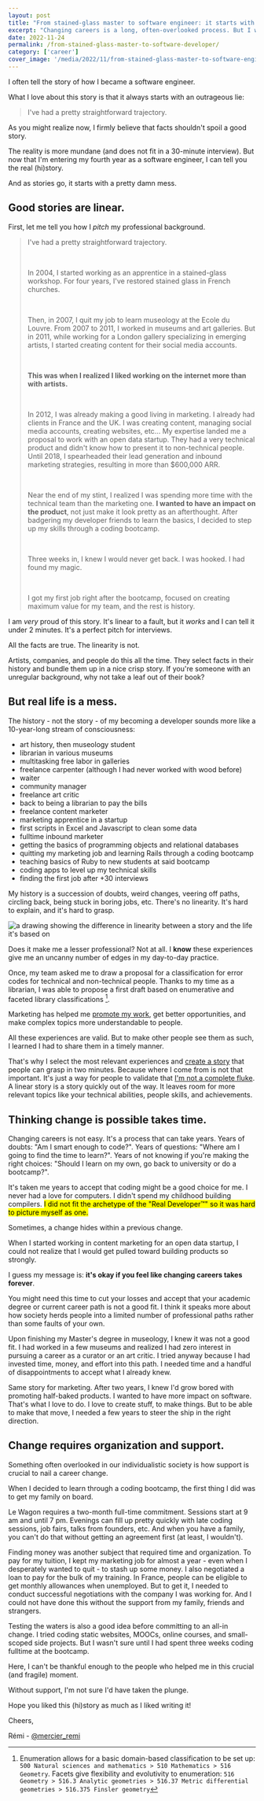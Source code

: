 ```yaml
---
layout: post
title: "From stained-glass master to software engineer: it starts with a mess"
excerpt: "Changing careers is a long, often-overlooked process. But I want to share both the (linear) story and the (messy) history of how I became a software engineer. And as a lot of good stories, mine always starts with a lie."
date: 2022-11-24
permalink: /from-stained-glass-master-to-software-developer/
category: ['career']
cover_image: '/media/2022/11/from-stained-glass-master-to-software-engineer-part-1-remi-mercier.png'
---
```


I often tell the story of how I became a software engineer.

What I love about this story is that it always starts with an outrageous lie:

> I've had a pretty straightforward trajectory.

As you might realize now, I firmly believe that facts shouldn't spoil a good story.

The reality is more mundane (and does not fit in a 30-minute interview). But now that I'm entering my fourth year as a software engineer, I can tell you the real (hi)story.

And as stories go, it starts with a pretty damn mess.

## Good stories are linear.

First, let me tell you how I _pitch_ my professional background.

> I've had a pretty straightforward trajectory.
>
> &nbsp;
>
> In 2004, I started working as an apprentice in a stained-glass workshop. For four years, I've restored stained glass in French churches.
>
> &nbsp;
>
> Then, in 2007, I quit my job to learn museology at the Ecole du Louvre. From 2007 to 2011, I worked in museums and art galleries. But in 2011, while working for a London gallery specializing in emerging artists, I started creating content for their social media accounts.
>
> &nbsp;
>
> **This was when I realized I liked working on the internet more than with artists.**
>
> &nbsp;
>
> In 2012, I was already making a good living in marketing. I already had clients in France and the UK. I was creating content, managing social media accounts, creating websites, etc... My expertise landed me a proposal to work with an open data startup. They had a very technical product and didn't know how to present it to non-technical people. Until 2018, I spearheaded their lead generation and inbound marketing strategies, resulting in more than $600,000 ARR.
>
> &nbsp;
>
> Near the end of my stint, I realized I was spending more time with the technical team than the marketing one. **I wanted to have an impact on the product**, not just make it look pretty as an afterthought. After badgering my developer friends to learn the basics, I decided to step up my skills through a coding bootcamp.
>
> &nbsp;
>
> Three weeks in, I knew I would never get back. I was hooked. I had found my magic.
>
> &nbsp;
>
> I got my first job right after the bootcamp, focused on creating maximum value for my team, and the rest is history.

I am *very* proud of this story. It's linear to a fault, but it *works* and I can tell it under 2 minutes. It's a perfect pitch for interviews.

All the facts are true. The linearity is not.

Artists, companies, and people do this all the time. They select facts in their history and bundle them up in a nice crisp story. If you're someone with an unregular background, why not take a leaf out of their book?

## But real life is a mess.

The history - not the story - of my becoming a developer sounds more like a 10-year-long stream of consciousness:

 - art history, then museology student
 - librarian in various museums
 - multitasking free labor in galleries
 - freelance carpenter (although I had never worked with wood before)
 - waiter
 - community manager
 - freelance art critic
 - back to being a librarian to pay the bills
 - freelance content marketer
 - marketing apprentice in a startup
 - first scripts in Excel and Javascript to clean some data
 - fulltime inbound marketer
 - getting the basics of programming objects and relational databases
 - quitting my marketing job and learning Rails through a coding bootcamp
 - teaching basics of Ruby to new students at said bootcamp
 - coding apps to level up my technical skills
 - finding the first job after +30 interviews

My history is a succession of doubts, weird changes, veering off paths, circling back, being stuck in boring jobs, etc. There's no linearity. It's hard to explain, and it's hard to grasp.

<img src="{{ site.baseurl }}/media/2022/11/remi-mercier-from-stained-glass-master-to-software-engineer-story-versus-history.png" alt="a drawing showing the difference in linearity between a story and the life it's based on">

Does it make me a lesser professional? Not at all. I **know** these experiences give me an uncanny number of edges in my day-to-day practice.

Once, my team asked me to draw a proposal for a classification for error codes for technical and non-technical people. Thanks to my time as a librarian, I was able to propose a first draft based on enumerative and faceted library classifications [^1].

Marketing has helped me [promote my work]({{site.baseurl}}/series/career/), get better opportunities, and make complex topics more understandable to people.

All these experiences are valid. But to make other people see them as such, I learned I had to share them in a timely manner.

That's why I select the most relevant experiences and [create a story]({{site.baseurl}}/own-your-story/) that people can grasp in two minutes. Because where I come from is not that important. It's just a way for people to validate that [I'm not a complete fluke]({{site.baseurl}}/dont-sell-yourself-short/). A linear story is a story quickly out of the way. It leaves room for more relevant topics like your technical abilities, people skills, and achievements.

## Thinking change is possible takes time.

Changing careers is not easy. It's a process that can take years. Years of doubts: "Am I smart enough to code?". Years of questions: "Where am I going to find the time to learn?". Years of not knowing if you're making the right choices: "Should I learn on my own, go back to university or do a bootcamp?".

It's taken me years to accept that coding might be a good choice for me. I never had a love for computers. I didn't spend my childhood building compilers. <mark>I did not fit the archetype of the "Real Developer™" so it was hard to picture myself as one.<mark>

Sometimes, a change hides within a previous change.

When I started working in content marketing for an open data startup, I could not realize that I would get pulled toward building products so strongly.

I guess my message is: **it's okay if you feel like changing careers takes forever**.

You might need this time to cut your losses and accept that your academic degree or current career path is not a good fit. I think it speaks more about how society herds people into a limited number of professional paths rather than some faults of your own.

Upon finishing my Master's degree in museology, I knew it was not a good fit. I had worked in a few museums and realized I had zero interest in pursuing a career as a curator or an art critic. I tried anyway because I had invested time, money, and effort into this path. I needed time and a handful of disappointments to accept what I already knew.

Same story for marketing. After two years, I knew I'd grow bored with promoting half-baked products. I wanted to have more impact on software. That's what I love to do. I love to create stuff, to make things. But to be able to make that move, I needed a few years to steer the ship in the right direction.

## Change requires organization and support.

Something often overlooked in our individualistic society is how support is crucial to nail a career change.

When I decided to learn through a coding bootcamp, the first thing I did was to get my family on board.

Le Wagon requires a two-month full-time commitment. Sessions start at 9 am and until 7 pm. Evenings can fill up pretty quickly with late coding sessions, job fairs, talks from founders, etc. And when you have a family, you can't do that without getting an agreement first (at least, I wouldn't).

Finding money was another subject that required time and organization. To pay for my tuition, I kept my marketing job for almost a year - even when I desperately wanted to quit - to stash up some money. I also negotiated a loan to pay for the bulk of my training. In France, people can be eligible to get monthly allowances when unemployed. But to get it, I needed to conduct successful negotiations with the company I was working for. And I could not have done this without the support from my family, friends and strangers.

Testing the waters is also a good idea before committing to an all-in change. I tried coding static websites, MOOCs, online courses, and small-scoped side projects. But I wasn't sure until I had spent three weeks coding fulltime at the bootcamp.

Here, I can't be thankful enough to the people who helped me in this crucial (and fragile) moment.

Without support, I'm not sure I'd have taken the plunge.

Hope you liked this (hi)story as much as I liked writing it!

Cheers,

Rémi - [@mercier_remi](https://twitter.com/mercier_remi)


[^1]: Enumeration allows for a basic domain-based classification to be set up: `500 Natural sciences and mathematics > 510 Mathematics > 516 Geometry`. Facets give flexibility and evolutivity to enumeration: `516 Geometry > 516.3 Analytic geometries > 516.37 Metric differential geometries > 516.375 Finsler geometry`
